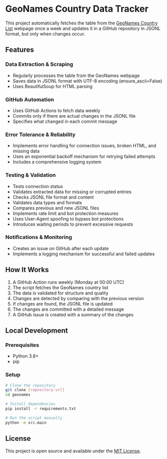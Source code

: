 # GeoNames Country Data Tracker

This project automatically fetches the table from the [GeoNames Country List](https://www.geonames.org/countries/) webpage once a week and updates it in a GitHub repository in JSONL format, but only when changes occur.

## Features

### Data Extraction & Scraping
- Regularly processes the table from the GeoNames webpage
- Saves data in JSONL format with UTF-8 encoding (ensure_ascii=False)
- Uses BeautifulSoup for HTML parsing

### GitHub Automation
- Uses GitHub Actions to fetch data weekly
- Commits only if there are actual changes in the JSONL file
- Specifies what changed in each commit message

### Error Tolerance & Reliability
- Implements error handling for connection issues, broken HTML, and missing data
- Uses an exponential backoff mechanism for retrying failed attempts
- Includes a comprehensive logging system

### Testing & Validation
- Tests connection status
- Validates extracted data for missing or corrupted entries
- Checks JSONL file format and content
- Validates data types and formats
- Compares previous and new JSONL files
- Implements rate limit and bot protection measures
- Uses User-Agent spoofing to bypass bot protections
- Introduces waiting periods to prevent excessive requests

### Notifications & Monitoring
- Creates an issue on GitHub after each update
- Implements a logging mechanism for successful and failed updates

## How It Works

1. A GitHub Action runs weekly (Monday at 00:00 UTC)
2. The script fetches the GeoNames country list
3. The data is validated for structure and quality
4. Changes are detected by comparing with the previous version
5. If changes are found, the JSONL file is updated
6. The changes are committed with a detailed message
7. A GitHub issue is created with a summary of the changes

## Local Development

### Prerequisites
- Python 3.8+
- pip

### Setup
```bash
# Clone the repository
git clone [repository-url]
cd geonames

# Install dependencies
pip install -r requirements.txt

# Run the script manually
python -m src.main
```

## License

This project is open source and available under the [MIT License](LICENSE).
